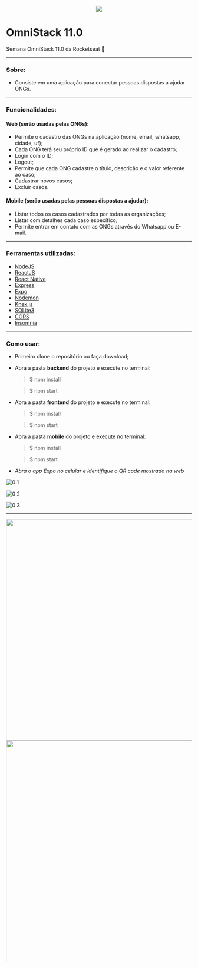 <p align="center">
  <img src="https://user-images.githubusercontent.com/12499627/78029322-c47a5080-7336-11ea-90dd-617a15e074ce.png">
</p>

# OmniStack 11.0
Semana OmniStack 11.0 da Rocketseat 🚀

<hr/>

### Sobre:
- Consiste em uma aplicação para conectar pessoas dispostas a ajudar ONGs.

<hr/>

### Funcionalidades:
#### Web (serão usadas pelas ONGs):
- Permite o cadastro das ONGs na aplicação (nome, email, whatsapp, cidade, uf);
- Cada ONG terá seu próprio ID que é gerado ao realizar o cadastro;
- Login com o ID;
- Logout;
- Permite que cada ONG cadastre o título, descrição e o valor referente ao caso;
- Cadastrar novos casos;
- Excluir casos.

#### Mobile (serão usadas pelas pessoas dispostas a ajudar):
- Listar todos os casos cadastrados por todas as organizações;
- Listar com detalhes cada caso específico;
- Permite entrar em contato com as ONGs através do Whatsapp ou E-mail.

<hr/>

### Ferramentas utilizadas:
- [NodeJS](https://nodejs.org/en/)
- [ReactJS](https://pt-br.reactjs.org/)
- [React Native](https://reactnative.dev/)
- [Express](https://expressjs.com/)
- [Expo](https://expo.io/)
- [Nodemon](https://nodemon.io/)
- [Knex.js](http://knexjs.org/)
- [SQLite3](https://www.sqlite.org/)
- [CORS](https://developer.mozilla.org/pt-BR/docs/Web/HTTP/Controle_Acesso_CORS)
- [Insomnia](https://insomnia.rest/)

<hr/>

### Como usar:
- Primeiro clone o repositório ou faça download;
- Abra a pasta <b>backend</b> do projeto e execute no terminal:
  > $ npm install
  
  > $ npm start
  
- Abra a pasta <b>frontend</b> do projeto e execute no terminal:
  > $ npm install
  
  > $ npm start
  
- Abra a pasta <b>mobile</b> do projeto e execute no terminal:
  > $ npm install
  
  > $ npm start
  
- <i>Abra o app Expo no celular e identifique o QR code mostrado na web</i>

![0 1](https://user-images.githubusercontent.com/12499627/78061594-ce667880-7363-11ea-92ed-9cd401817eef.PNG)


![0 2](https://user-images.githubusercontent.com/12499627/78061598-d2929600-7363-11ea-8dd6-6f3ee45b0a9a.PNG)


![0 3](https://user-images.githubusercontent.com/12499627/78061608-d6beb380-7363-11ea-9a14-a9d35f564e7e.PNG)

<hr/>

<p align="row">
  <img align="left" height="600" wigth="600" src="https://user-images.githubusercontent.com/12499627/78072145-fad6c080-7374-11ea-9390-f1fc96d577ef.jpg">

  <img align="right" height="600" wigth="600" src="https://user-images.githubusercontent.com/12499627/78072997-6ff6c580-7376-11ea-85a1-39c435c53f64.jpg">
</p>


